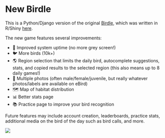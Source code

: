 # New Birdle

This is a Python/Django version of the original [Birdle](https://www.play-birdle.com), which was written in R/Shiny [here](https://github.com/mitchbeebe/birdle). 

The new game features several improvements:

- 🛜 Improved system uptime (no more grey screen!)
- 🐦 More birds (10k+)
- 🌎 Region selection that limits the daily bird, autocomplete suggestions, stats, and copied results to the selected region (this also means up to 8 daily games!)
- 📸 Multiple photos (often male/female/juvenile, but really whatever photos/labels are available on eBird)
- 🗺️ Map of habitat distribution
- 📊 Better stats page
- 📚 Practice page to improve your bird recognition

Future features may include account creation, leaderboards, practice stats, additional media on the bird of the day such as bird calls, and more.

![](early_demo.gif)

